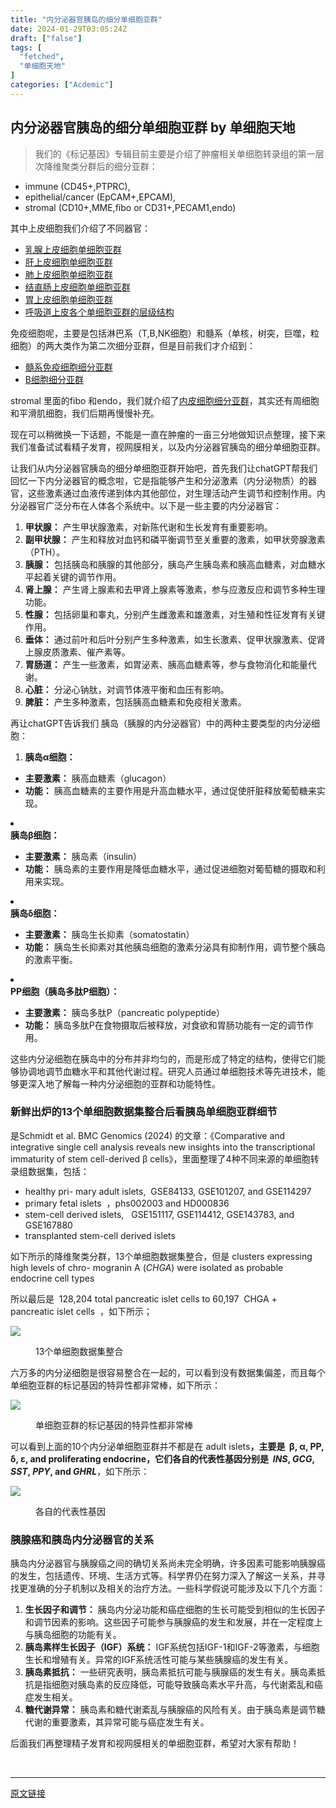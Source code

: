```yaml
---
title: "内分泌器官胰岛的细分单细胞亚群"
date: 2024-01-29T03:05:24Z
draft: ["false"]
tags: [
  "fetched",
  "单细胞天地"
]
categories: ["Acdemic"]
---
```

内分泌器官胰岛的细分单细胞亚群 by 单细胞天地
------
<div><section data-tool="mdnice编辑器" data-website="https://www.mdnice.com"><blockquote data-tool="mdnice编辑器"><p>我们的《标记基因》专辑目前主要是介绍了肿瘤相关单细胞转录组的第一层次降维聚类分群后的细分亚群：</p></blockquote><ul data-tool="mdnice编辑器"><li><section>immune (CD45+,PTPRC),</section></li><li><section>epithelial/cancer (EpCAM+,EPCAM),</section></li><li><section>stromal (CD10+,MME,fibo or CD31+,PECAM1,endo)</section></li></ul><p data-tool="mdnice编辑器">其中上皮细胞我们介绍了不同器官：</p><ul data-tool="mdnice编辑器"><li><section><a href="http://mp.weixin.qq.com/s?__biz=MzI1Njk4ODE0MQ==&amp;mid=2247502849&amp;idx=1&amp;sn=07ab747e457553e8d9e05fea707a6333&amp;chksm=ea1cca83dd6b4395b10c320f7cb8b03b779e3e6bc40c4da57e72a4af3b55b0d9a51e4d2a9f69&amp;scene=21#wechat_redirect" data-linktype="2">乳腺上皮细胞单细胞亚群</a></section></li><li><section><a href="http://mp.weixin.qq.com/s?__biz=MzI1Njk4ODE0MQ==&amp;mid=2247502865&amp;idx=1&amp;sn=2863c8d39c6d9dfa5fbf469a64bae99e&amp;chksm=ea1cca93dd6b438579083d48d2621901bf40bc7c780a3e71012d5507723c26e1adcf394cb725&amp;scene=21#wechat_redirect" data-linktype="2">肝上皮细胞单细胞亚群</a></section></li><li><section><a href="http://mp.weixin.qq.com/s?__biz=MzI1Njk4ODE0MQ==&amp;mid=2247502834&amp;idx=1&amp;sn=d9877dee08fbb9163705563fd2f299b0&amp;chksm=ea1ccd70dd6b44665f0f7de05754ece4159526ad673b28523a74f3c60ca0b7e3a724fba424f4&amp;scene=21#wechat_redirect" data-linktype="2">肺上皮细胞单细胞亚群</a></section></li><li><section><a href="http://mp.weixin.qq.com/s?__biz=MzI1Njk4ODE0MQ==&amp;mid=2247502811&amp;idx=1&amp;sn=f6fefa1eb82709769764d2166c2cc06e&amp;chksm=ea1ccd59dd6b444fa2432d9cad4231cec9fea31697d6946cc3c1545c22768f34239467b605ec&amp;scene=21#wechat_redirect" data-linktype="2">结直肠上皮细胞单细胞亚群</a></section></li><li><section><a href="http://mp.weixin.qq.com/s?__biz=MzI1Njk4ODE0MQ==&amp;mid=2247502771&amp;idx=1&amp;sn=deb517f058efe4f7d5f5eb8a37ad9241&amp;chksm=ea1ccd31dd6b4427565b597d169f5d77d8a4c592a2d487d3c604c6443499fc213ac7fff32b12&amp;scene=21#wechat_redirect" data-linktype="2">胃上皮细胞单细胞亚群</a></section></li><li><section><a href="http://mp.weixin.qq.com/s?__biz=MzI1Njk4ODE0MQ==&amp;mid=2247509142&amp;idx=1&amp;sn=6952d561d511fda2722e13cae4482818&amp;chksm=ea1ca214dd6b2b02a48ceffe60073b8f6d29a161652bb6af8ccec44f64aceb0ac6787bceeee1&amp;scene=21#wechat_redirect" data-linktype="2">呼吸道上皮各个单细胞亚群的层级结构</a></section></li></ul><p data-tool="mdnice编辑器">免疫细胞呢，主要是包括淋巴系（T,B,NK细胞）和髓系（单核，树突，巨噬，粒细胞）的两大类作为第二次细分亚群，但是目前我们才介绍到：</p><ul data-tool="mdnice编辑器"><li><section><a href="http://mp.weixin.qq.com/s?__biz=MzI1Njk4ODE0MQ==&amp;mid=2247506971&amp;idx=1&amp;sn=f0242285e2c827d922f938d9858d4ffe&amp;chksm=ea1cda99dd6b538fd0ed7f870f2a5a1dd55724dce280bdce024be41caaa60f668b550765b6bb&amp;scene=21#wechat_redirect" data-linktype="2">髓系免疫细胞细分亚群</a></section></li><li><section><a href="http://mp.weixin.qq.com/s?__biz=MzI1Njk4ODE0MQ==&amp;mid=2247506948&amp;idx=1&amp;sn=025d7f91abfa1b68d7910c86cf709e43&amp;chksm=ea1cda86dd6b53904b4dabe436f0857204eb7529f6d16c0fbf427a57c25322f6d501abdf034c&amp;scene=21#wechat_redirect" data-linktype="2">B细胞细分亚群</a></section></li></ul><p data-tool="mdnice编辑器">stromal 里面的fibo 和endo，我们就介绍了<a href="http://mp.weixin.qq.com/s?__biz=MzI1Njk4ODE0MQ==&amp;mid=2247508199&amp;idx=1&amp;sn=692f03da0c5ffd721bc838e4376c8bd9&amp;chksm=ea1ca665dd6b2f73b7472f2dd2844c3077df290aea48501b6546b12d0150657ab71c5c0f7355&amp;scene=21#wechat_redirect" data-linktype="2">内皮细胞细分亚群</a>，其实还有周细胞和平滑肌细胞，我们后期再慢慢补充。</p><p data-tool="mdnice编辑器">现在可以稍微换一下话题，不能是一直在肿瘤的一亩三分地做知识点整理，接下来我们准备试试看精子发育，视网膜相关，以及内分泌器官胰岛的细分单细胞亚群。</p><p data-tool="mdnice编辑器">让我们从内分泌器官胰岛的细分单细胞亚群开始吧，首先我们让chatGPT帮我们回忆一下内分泌器官的概念啦，它是指能够产生和分泌激素（内分泌物质）的器官，这些激素通过血液传递到体内其他部位，对生理活动产生调节和控制作用。内分泌器官广泛分布在人体各个系统中。以下是一些主要的内分泌器官：</p><ol data-tool="mdnice编辑器"><li><section><strong>甲状腺：</strong> 产生甲状腺激素，对新陈代谢和生长发育有重要影响。</section></li><li><section><strong>副甲状腺：</strong> 产生和释放对血钙和磷平衡调节至关重要的激素，如甲状旁腺激素（PTH）。</section></li><li><section><strong>胰腺：</strong> 包括胰岛和胰腺的其他部分，胰岛产生胰岛素和胰高血糖素，对血糖水平起着关键的调节作用。</section></li><li><section><strong>肾上腺：</strong> 产生肾上腺素和去甲肾上腺素等激素，参与应激反应和调节多种生理功能。</section></li><li><section><strong>性腺：</strong> 包括卵巢和睾丸，分别产生雌激素和雄激素，对生殖和性征发育有关键作用。</section></li><li><section><strong>垂体：</strong> 通过前叶和后叶分别产生多种激素，如生长激素、促甲状腺激素、促肾上腺皮质激素、催产素等。</section></li><li><section><strong>胃肠道：</strong> 产生一些激素，如胃泌素、胰高血糖素等，参与食物消化和能量代谢。</section></li><li><section><strong>心脏：</strong> 分泌心钠肽，对调节体液平衡和血压有影响。</section></li><li><section><strong>脾脏：</strong> 产生多种激素，包括胰高血糖素和免疫相关激素。</section></li></ol><p data-tool="mdnice编辑器">再让chatGPT告诉我们 胰岛（胰腺的内分泌器官）中的两种主要类型的内分泌细胞：</p><ol data-tool="mdnice编辑器"><li><section><strong>胰岛α细胞：</strong></section></li></ol><ul><li><section><strong>主要激素：</strong> 胰高血糖素（glucagon）</section></li><li><section><strong>功能：</strong> 胰高血糖素的主要作用是升高血糖水平，通过促使肝脏释放葡萄糖来实现。</section></li></ul><li><section><strong>胰岛β细胞：</strong></section></li><ul><li><section><strong>主要激素：</strong> 胰岛素（insulin）</section></li><li><section><strong>功能：</strong> 胰岛素的主要作用是降低血糖水平，通过促进细胞对葡萄糖的摄取和利用来实现。</section></li></ul><li><section><strong>胰岛δ细胞：</strong></section></li><ul><li><section><strong>主要激素：</strong> 胰岛生长抑素（somatostatin）</section></li><li><section><strong>功能：</strong> 胰岛生长抑素对其他胰岛细胞的激素分泌具有抑制作用，调节整个胰岛的激素平衡。</section></li></ul><li><section><strong>PP细胞（胰岛多肽P细胞）：</strong></section></li><ul><li><section><strong>主要激素：</strong> 胰岛多肽P（pancreatic polypeptide）</section></li><li><section><strong>功能：</strong> 胰岛多肽P在食物摄取后被释放，对食欲和胃肠功能有一定的调节作用。</section></li></ul><p data-tool="mdnice编辑器">这些内分泌细胞在胰岛中的分布并非均匀的，而是形成了特定的结构，使得它们能够协调地调节血糖水平和其他代谢过程。研究人员通过单细胞技术等先进技术，能够更深入地了解每一种内分泌细胞的亚群和功能特性。</p><h3 data-tool="mdnice编辑器"><span></span><span>新鲜出炉的13个单细胞数据集整合后看胰岛单细胞亚群细节</span><span></span></h3><p data-tool="mdnice编辑器">是Schmidt et al. BMC Genomics (2024) 的文章：《Comparative and integrative single cell analysis reveals new insights into the transcriptional immaturity of stem cell-derived β cells》，里面整理了4种不同来源的单细胞转录组数据集，包括：</p><ul data-tool="mdnice编辑器"><li><section>healthy pri- mary adult islets,  GSE84133, GSE101207, and GSE114297</section></li><li><section>primary fetal islets  ，phs002003 and HD000836</section></li><li><section>stem-cell derived islets,   GSE151117, GSE114412, GSE143783, and GSE167880</section></li><li><section>transplanted stem-cell derived islets</section></li></ul><p data-tool="mdnice编辑器">如下所示的降维聚类分群，13个单细胞数据集整合，但是 clusters expressing high levels of chro- mogranin A (<em>CHGA</em>) were isolated as probable endocrine cell types</p><p data-tool="mdnice编辑器">所以最后是  128,204 total pancreatic islet cells to 60,197  CHGA +   pancreatic islet cells  ，如下所示；</p><p><img data-galleryid="" data-imgfileid="100035836" data-ratio="0.5126353790613718" data-s="300,640" data-src="https://mmbiz.qpic.cn/mmbiz_png/siaia0BDGJdjSZ8EGfbd1Q576NWyPOFwn7Fa0XNJ2h0sAkmRxIj7fh0WyZhc80JYxmsDAyrSgZttTiczNJ30PjpXw/640?wx_fmt=png&amp;from=appmsg" data-type="png" data-w="1662" src="https://mmbiz.qpic.cn/mmbiz_png/siaia0BDGJdjSZ8EGfbd1Q576NWyPOFwn7Fa0XNJ2h0sAkmRxIj7fh0WyZhc80JYxmsDAyrSgZttTiczNJ30PjpXw/640?wx_fmt=png&amp;from=appmsg"></p><figure data-tool="mdnice编辑器"><figcaption>13个单细胞数据集整合</figcaption></figure><p data-tool="mdnice编辑器">六万多的内分泌细胞是很容易整合在一起的，可以看到没有数据集偏差，而且每个单细胞亚群的标记基因的特异性都非常棒，如下所示：</p><p><img data-galleryid="" data-imgfileid="100035835" data-ratio="0.6521035598705501" data-s="300,640" data-src="https://mmbiz.qpic.cn/mmbiz_png/siaia0BDGJdjSZ8EGfbd1Q576NWyPOFwn7evBRZefdH72sLxDEXwH73PR4dNvEk4nVsSIHW70PJ0v8njUhIGqlSg/640?wx_fmt=png&amp;from=appmsg" data-type="png" data-w="1236" src="https://mmbiz.qpic.cn/mmbiz_png/siaia0BDGJdjSZ8EGfbd1Q576NWyPOFwn7evBRZefdH72sLxDEXwH73PR4dNvEk4nVsSIHW70PJ0v8njUhIGqlSg/640?wx_fmt=png&amp;from=appmsg"></p><figure data-tool="mdnice编辑器"><figcaption>单细胞亚群的标记基因的特异性都非常棒</figcaption></figure><p data-tool="mdnice编辑器">可以看到上面的10个内分泌单细胞亚群并不都是在 adult islets<span><strong>，主要是  β, α, PP, δ, ε, and proliferating endocrine，它们各自的代表性基因分别是  <em>INS</em>, <em>GCG</em>, <em>SST</em>, <em>PPY</em>, and <em>GHRL</em></strong></span>，如下所示：</p><p><img data-galleryid="" data-imgfileid="100035834" data-ratio="0.8117154811715481" data-s="300,640" data-src="https://mmbiz.qpic.cn/mmbiz_png/siaia0BDGJdjSZ8EGfbd1Q576NWyPOFwn7ODXQK9H1y2MdIBiaQiavhp9QcQXYUODyhdMC1BVMv1c3BlaJobhGvcLQ/640?wx_fmt=png&amp;from=appmsg" data-type="png" data-w="478" src="https://mmbiz.qpic.cn/mmbiz_png/siaia0BDGJdjSZ8EGfbd1Q576NWyPOFwn7ODXQK9H1y2MdIBiaQiavhp9QcQXYUODyhdMC1BVMv1c3BlaJobhGvcLQ/640?wx_fmt=png&amp;from=appmsg"></p><figure data-tool="mdnice编辑器"><figcaption>各自的代表性基因</figcaption></figure><h3 data-tool="mdnice编辑器"><span></span><span>胰腺癌和胰岛内分泌器官的关系</span><span></span></h3><p data-tool="mdnice编辑器">胰岛内分泌器官与胰腺癌之间的确切关系尚未完全明确，许多因素可能影响胰腺癌的发生，包括遗传、环境、生活方式等。科学界仍在努力深入了解这一关系，并寻找更准确的分子机制以及相关的治疗方法。一些科学假说可能涉及以下几个方面：</p><ol data-tool="mdnice编辑器"><li><section><strong>生长因子和调节：</strong> 胰岛内分泌功能和癌症细胞的生长可能受到相似的生长因子和调节因素的影响。这些因子可能参与胰腺癌的发生和发展，并在一定程度上与胰岛细胞的功能有关。</section></li><li><section><strong>胰岛素样生长因子（IGF）系统：</strong> IGF系统包括IGF-1和IGF-2等激素，与细胞生长和增殖有关。异常的IGF系统活性可能与某些胰腺癌的发生有关。</section></li><li><section><strong>胰岛素抵抗：</strong> 一些研究表明，胰岛素抵抗可能与胰腺癌的发生有关。胰岛素抵抗是指细胞对胰岛素的反应降低，可能导致胰岛素水平升高，与代谢紊乱和癌症发生相关。</section></li><li><section><strong>糖代谢异常：</strong> 胰岛素和糖代谢紊乱与胰腺癌的风险有关。由于胰岛素是调节糖代谢的重要激素，其异常可能与癌症发生有关。</section></li></ol><p data-tool="mdnice编辑器">后面我们再整理精子发育和视网膜相关的单细胞亚群，希望对大家有帮助！</p></section><p><br></p><p><mp-style-type data-value="3"></mp-style-type></p></div>  
<hr>
<a href="https://mp.weixin.qq.com/s/nw8sAbIFdmHrVQBbiIs6fw",target="_blank" rel="noopener noreferrer">原文链接</a>
